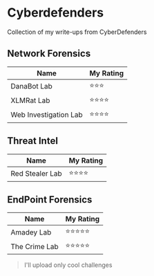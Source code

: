 # Cyberdefenders

Collection of my write-ups from CyberDefenders

## Network Forensics

| Name | My Rating 
|----------|----------
| DanaBot Lab | ⭐⭐⭐
| XLMRat Lab  | ⭐⭐⭐⭐
| Web Investigation Lab | ⭐⭐⭐⭐

## Threat Intel

| Name | My Rating
|----------|----------
| Red Stealer Lab | ⭐⭐⭐⭐

## EndPoint Forensics

| Name | My Rating
|----------|----------
| Amadey Lab | ⭐⭐⭐⭐⭐
| The Crime Lab | ⭐⭐⭐⭐⭐ 

> I'll upload only cool challenges